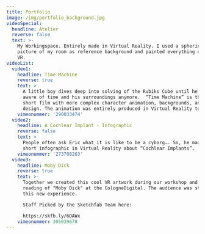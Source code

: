 ```yaml
---
title: Portfolio
image: /img/portfolio_background.jpg
videoSpecial:
  headline: Atelier
  reverse: false
  text: >-
    My Workingspace. Entirely made in Virtual Reality. I used a spherical
    picture of my room as reference background and painted everything onto it in
    VR.
videoList:
  video1:
    headline: Time Machine
    reverse: true
    text: >
      A little boy dives deep into solving of the Rubiks Cube until he isn't
      aware of time and his surroundings anymore.  “Time Machine” is the first
      short film with more complex character animation, backgrounds, and sound
      design. The animation was entirely produced in Virtual Reality too.
    vimeonummer: '290033474'
  video2:
    headline: A Cochlear Implant - Infographic
    reverse: false
    text: >
      People often ask Eric what it is like to be a cyborg…. So, he made this
      short infographic in Virtual Reality about “Cochlear Implants”.
    vimeonummer: '273708263'
  video3:
    headline: Moby Dick
    reverse: true
    text: >-
      Together we created this cool VR artwork during our workshop and authors
      reading of "Moby Dick" at the CologneDigital. The audience was stunned by
      this new experience. 

      Staff Picked by the Sketchfab Team here:

      https://skfb.ly/6DAWx
    vimeonummer: 305039678
---
```


